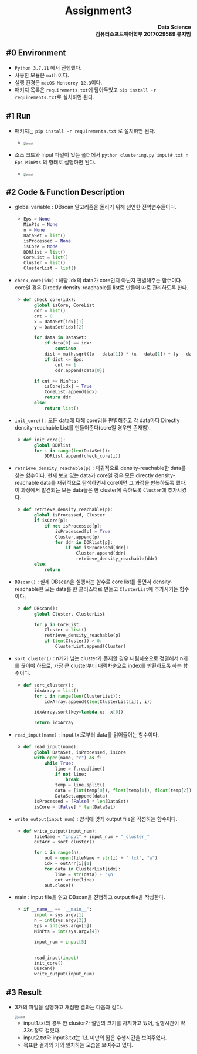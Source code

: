 #  <center>Assignment3</center>

<div style="text-align:right"><strong>Data Science</strong></div>

<div style="text-align:right"><strong>컴퓨터소프트웨어학부 2017029589 류지범</strong></div>





##  #0 Environment

- `Python 3.7.11` 에서 진행했다.
- 사용한 모듈은 `math` 이다. 
- 실행 환경은 `macOS Monterey 12.3`이다.
- 패키지 목록은 `requirements.txt`에 담아두었고 `pip install -r requirements.txt`로 설치하면 된다.





## #1 Run

- 패키지는 `pip install -r requirements.txt` 로 설치하면 된다.
  - <img src="https://hconnect.hanyang.ac.kr/2022_ite4005_13026/2022_ite4005_2017029589/-/raw/master/Assignment3/install.png" alt="install" style="zoom:50%;" />

- 소스 코드와 input 파일이 있는 폴더에서 `python clustering.py input#.txt n Eps MinPts` 의 형태로 실행하면 된다.
  - <img src="https://hconnect.hanyang.ac.kr/2022_ite4005_13026/2022_ite4005_2017029589/-/raw/master/Assignment3/execute.png" alt="install" style="zoom:50%;" />







## #2 Code & Function Description

- global variable : DBscan 알고리즘을 돌리기 위해 선언한 전역변수들이다.

  - ```python
    Eps = None
    MinPts = None
    n = None
    DataSet = list()
    isProcessed = None
    isCore = None
    DDRlist = list()
    CoreList = list()
    Cluster = list()
    ClusterList = list()
    ```
  
- `check_core(idx)` : 해당 idx의 data가 core인지 아닌지 판별해주는 함수이다. core일 경우 Directly density-reachable를 list로 만들어 따로 관리하도록 한다.

  - ```python
    def check_core(idx):
        global isCore, CoreList
        ddr = list()
        cnt = 0
        x = DataSet[idx][1]
        y = DataSet[idx][2]
    
        for data in DataSet:
            if data[0] == idx:
                continue
            dist = math.sqrt((x - data[1]) * (x - data[1]) + (y - data[2]) * (y - data[2]))
            if dist <= Eps:
                cnt += 1
                ddr.append(data[0])
    
        if cnt >= MinPts:
            isCore[idx] = True
            CoreList.append(idx)
            return ddr
        else:
            return list()
    ```
  
- `init_core()` : 모든 data에 대해 core임을 판별해주고 각 data마다 Directly density-reachable List를 만들어준다(core일 경우만 존재함). 

  - ```python
    def init_core():
        global DDRlist
        for i in range(len(DataSet)):
            DDRlist.append(check_core(i))
    ```
  
- `retrieve_density_reachable(p)` : 재귀적으로 density-reachable한 data를 찾는 함수이다. 현재 보고 있는 data가 core일 경우 모든 directly density-reachable data를 재귀적으로 탐색하면서 core이면 그 과정을 반복하도록 했다. 이 과정에서 발견되는 모든 data들은 한 cluster에 속하도록 `Cluster`에 추가시켰다.

  - ```python
    def retrieve_density_reachable(p):
        global isProcessed, Cluster
        if isCore[p]:
            if not isProcessed[p]:
                isProcessed[p] = True
                Cluster.append(p)
                for ddr in DDRlist[p]:
                    if not isProcessed[ddr]:
                        Cluster.append(ddr)
                        retrieve_density_reachable(ddr)
        else:
            return
    ```
  
- `DBscan()` : 실제 DBscan을 실행하는 함수로 core list를 돌면서 density-reachable한 모든 data를 한 클러스터로 만들고 `ClusterList`에 추가시키는 함수이다.

  - ```python
    def DBscan():
        global Cluster, ClusterList
    
        for p in CoreList:
            Cluster = list()
            retrieve_density_reachable(p)
            if (len(Cluster)) > 0:
                ClusterList.append(Cluster)
    ```
  
- `sort_cluster()` : n개가 넘는 cluster가 존재할 경우 내림차순으로 정렬해서 n개를 끊어야 하므로, 가장 큰 cluster부터 내림차순으로 index를 반환하도록 하는 함수이다.

  - ```python
    def sort_cluster():
        idxArray = list()
        for i in range(len(ClusterList)):
            idxArray.append((len(ClusterList[i]), i))
    
        idxArray.sort(key=lambda x: -x[0])
    
        return idxArray
    ```
  
- `read_input(name)` : input.txt로부터 data를 읽어들이는 함수이다.

  - ```python
    def read_input(name):
        global DataSet, isProcessed, isCore
        with open(name, "r") as f:
            while True:
                line = f.readline()
                if not line:
                    break
                temp = line.split()
                data = [int(temp[0]), float(temp[1]), float(temp[2])]
                DataSet.append(data)
        isProcessed = [False] * len(DataSet)
        isCore = [False] * len(DataSet)
    ```
  
- `write_output(input_num)` : 양식에 맞게 output file을 작성하는 함수이다.

  - ```python
    def write_output(input_num):
        fileName = "input" + input_num + "_cluster_"
        outArr = sort_cluster()
    
        for i in range(n):
            out = open(fileName + str(i) + ".txt", "w")
            idx = outArr[i][1]
            for data in ClusterList[idx]:
                line = str(data) + '\n'
                out.write(line)
            out.close()
    ```
  
- main : input file을 읽고 DBscan을 진행하고 output file을 작성한다.

  - ```python
    if __name__ == '__main__':
        input = sys.argv[1]
        n = int(sys.argv[2])
        Eps = int(sys.argv[3])
        MinPts = int(sys.argv[4])
    
        input_num = input[5]
    
    
        read_input(input)
        init_core()
        DBscan()
        write_output(input_num)
    ```
  







## #3 Result

- 3개의 파일을 실행하고 채점한 결과는 다음과 같다.

  

  <img src="https://hconnect.hanyang.ac.kr/2022_ite4005_13026/2022_ite4005_2017029589/-/raw/master/Assignment3/result.png" alt="install" style="zoom:50%;" />

  - input1.txt의 경우 한 cluster가 절반의 크기를 차지하고 있어, 실행시간이 약 33s 정도 걸렸다.
  - input2.txt와 input3.txt는 1초 미만의 짧은 수행시간을 보여주었다.
  - 목표한 결과와 거의 일치하는 모습을 보여주고 있다.
